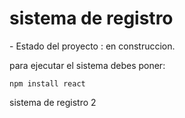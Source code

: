 <h1> sistema de registro</h1>
- Estado del proyecto : en construccion.

para ejecutar el sistema debes poner:

```npm install react```

sistema de registro 2
